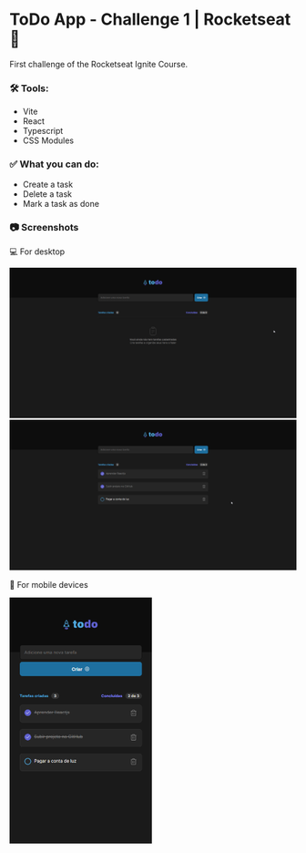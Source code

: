 # ToDo App - Challenge 1 | Rocketseat :rocket:

First challenge of the Rocketseat Ignite Course.

### :hammer_and_wrench: Tools:

- Vite
- React
- Typescript
- CSS Modules

### :white_check_mark: What you can do:

- Create a task
- Delete a task
- Mark a task as done

### :camera: Screenshots

:computer: For desktop

<p>
    <img src="./src/assets/screenshots/no-tasks.png" alt="Desktop - No tasks"/>
    <img src="./src/assets/screenshots/desktop.png" alt="Desktop - With tasks"/>
</p>

:iphone: For mobile devices

<p>
    <img src="./src/assets/screenshots/responsive.png" alt="taskDone" width="250"/>
</p>